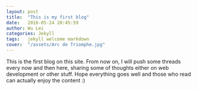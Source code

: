 ```yaml
---
layout: post
title:  "This is my first blog"
date:   2016-05-24 20:45:59
author: Wu Lei
categories: Jekyll
tags:   jekyll welcome markdown
cover:  "/assets/Arc de Triomphe.jpg"
---
```


This is the first blog on this site. From now on, I will push some threads every now and then here, sharing some of thoughts either on web development or other stuff. Hope everything goes well and those who read can actually enjoy the content :)